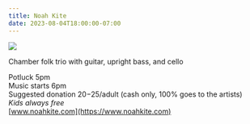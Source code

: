 ```yaml
---
title: Noah Kite
date: 2023-08-04T18:00:00-07:00
---
```


![](https://s3.us-west-2.amazonaws.com/stickyplum.com/2023-08-04_Noah_Kite.jpg)

Chamber folk trio with guitar, upright bass, and cello

Potluck 5pm  
Music starts 6pm  
Suggested donation $20-$25/adult (cash only, 100% goes to the artists)  
_Kids always free_  
[www.noahkite.com](https://www.noahkite.com)
